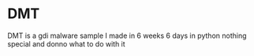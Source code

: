 # DMT
DMT is a gdi malware sample I made in 6 weeks 6 days in python nothing special and donno what to do with it
